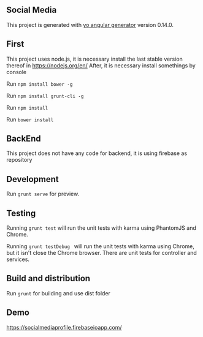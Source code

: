 ## Social Media

This project is generated with [yo angular generator](https://github.com/yeoman/generator-angular) version 0.14.0.


## First
This project uses node.js, it is necessary install the last stable version thereof in https://nodejs.org/en/
After, it is necessary install somethings by console

Run `npm install bower -g`

Run `npm install grunt-cli -g`

Run `npm install` 

Run `bower install`


## BackEnd
This project does not have any code for backend, it is using firebase as repository
 

## Development
Run `grunt serve` for preview.


## Testing
Running `grunt test` will run the unit tests with karma using PhantomJS and Chrome.

Running `grunt testDebug ` will run the unit tests with karma using Chrome, but it isn't close the Chrome browser.
There are unit tests for controller and services.


## Build and distribution
Run `grunt` for building and use dist folder


## Demo
https://socialmediaprofile.firebaseioapp.com/
